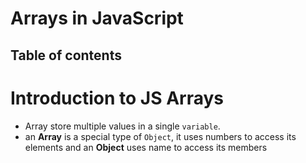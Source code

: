 # Arrays in JavaScript

## Table of contents

# Introduction to JS Arrays

- Array store multiple values in a single `variable`.
- an **Array** is a special type of `Object`, it uses numbers to access its elements and an **Object** uses name to access its members